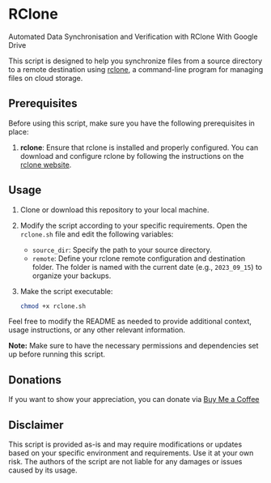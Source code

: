 # RClone
Automated Data Synchronisation and Verification with RClone With Google Drive

This script is designed to help you synchronize files from a source directory to a remote destination using [rclone](https://rclone.org/), a command-line program for managing files on cloud storage.

## Prerequisites

Before using this script, make sure you have the following prerequisites in place:

1. **rclone**: Ensure that rclone is installed and properly configured. You can download and configure rclone by following the instructions on the [rclone website](https://rclone.org/).

## Usage

1. Clone or download this repository to your local machine.

2. Modify the script according to your specific requirements. Open the `rclone.sh` file and edit the following variables:

   - `source_dir`: Specify the path to your source directory.
   - `remote`: Define your rclone remote configuration and destination folder. The folder is named with the current date (e.g., `2023_09_15`) to organize your backups.

3. Make the script executable:

   ```bash
   chmod +x rclone.sh

Feel free to modify the README as needed to provide additional context, usage instructions, or any other relevant information.

**Note:** Make sure to have the necessary permissions and dependencies set up before running this script.

## Donations

If you want to show your appreciation, you can donate via [Buy Me a Coffee](https://www.buymeacoffee.com/lalatendu.swain)

## Disclaimer

This script is provided as-is and may require modifications or updates based on your specific environment and requirements. Use it at your own risk. The authors of the script are not liable for any damages or issues caused by its usage.
